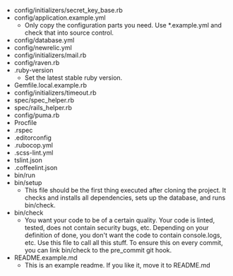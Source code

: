* config/initializers/secret_key_base.rb
* config/application.example.yml
  * Only copy the configuration parts you need. Use *.example.yml and check that into source control.
* config/database.yml
* config/newrelic.yml
* config/initializers/mail.rb
* config/raven.rb
* .ruby-version
  * Set the latest stable ruby version.
* Gemfile.local.example.rb
* config/initializers/timeout.rb
* spec/spec_helper.rb
* spec/rails_helper.rb
* config/puma.rb
* Procfile
* .rspec
* .editorconfig
* .rubocop.yml
* .scss-lint.yml
* tslint.json
* .coffeelint.json
* bin/run
* bin/setup
  * This file should be the first thing executed after cloning the project. It checks and installs all dependencies, sets up the database, and runs bin/check.
* bin/check
  * You want your code to be of a certain quality. Your code is linted, tested, does not contain security bugs, etc. Depending on your definition of done, you don't want the code to contain console.logs, etc. Use this file to call all this stuff. To ensure this on every commit, you can link bin/check to the pre_commit git hook.
* README.example.md
  * This is an example readme. If you like it, move it to README.md
